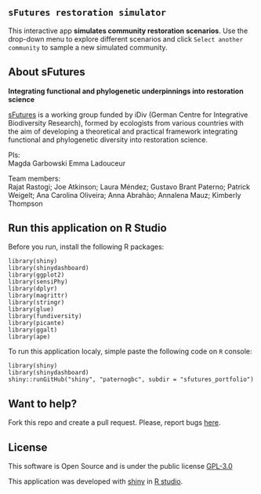## `sFutures restoration simulator`

This interactive app **simulates community restoration scenarios**. Use the drop-down menu to explore different scenarios and click `Select another community` to sample a new simulated community.

## About sFutures

**Integrating functional and phylogenetic underpinnings into restoration science**

[sFutures](https://www.idiv.de/research/sdiv/working-groups/sfutures/) is a working group funded by iDiv (German Centre for Integrative Biodiversity Research), formed by
ecologists from various countries with the aim of developing a theoretical and practical framework
integrating functional and phylogenetic diversity into restoration science.

PIs:  
Magda Garbowski
Emma Ladouceur

Team members:  
Rajat Rastogi; Joe Atkinson; Laura Méndez; Gustavo Brant Paterno; Patrick Weigelt;
Ana Carolina Oliveira; Anna Abrahão; Annalena Mauz; Kimberly Thompson

## Run this application on R Studio

Before you run, install the following R packages:

```{r}
library(shiny)
library(shinydashboard)
library(ggplot2)
library(sensiPhy)
library(dplyr)
library(magrittr)
library(stringr)
library(glue)
library(fundiversity)
library(picante)
library(ggalt)    
library(ape)       
```

To run this application localy, simple paste the following code on `R` console:

```{r}
library(shiny)
library(shinydashboard)
shiny::runGitHub("shiny", "paternogbc", subdir = "sfutures_portfolio")
```
## Want to help?

Fork this repo and create a pull request. Please, report bugs [here](https://github.com/paternogbc/shiny/issues).

## License

This software is Open Source and is under the public license [GPL-3.0](http://www.gnu.org/licenses/gpl-3.0.en.html)

This application was developed with [shiny](https://shiny.posit.co/) in [R studio](https://posit.co/).
